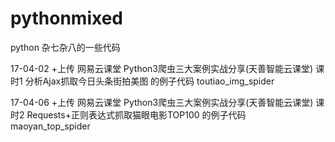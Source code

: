 # pythonmixed
python 杂七杂八的一些代码

17-04-02
+上传 网易云课堂 Python3爬虫三大案例实战分享(天善智能云课堂) 课时1 分析Ajax抓取今日头条街拍美图 的例子代码 toutiao_img_spider 

17-04-06
+上传 网易云课堂 Python3爬虫三大案例实战分享(天善智能云课堂) 课时2 Requests+正则表达式抓取猫眼电影TOP100 的例子代码 maoyan_top_spider 
